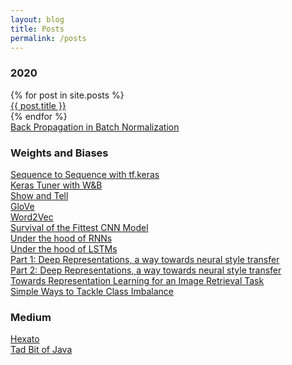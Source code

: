 ```yaml
---
layout: blog
title: Posts
permalink: /posts
---
```


<!-- Write the Post page here -->
<div class="main">
<div class="post-wrap archive">
    <h3>2020</h3>
    {% for post in site.posts %}
    <article class="archive-item">
        <a class="archive-item-link" href="{{ post.url }}" target="_blank" rel="noopener noreferrer">{{ post.title }}</a>
    </article>
    {% endfor %}
    <article class="archive-item">
        <a class="archive-item-link" href="{{site.url}}/assets/BatchNorm.pdf" target="_blank" rel="noopener noreferrer">Back Propagation in Batch Normalization</a>
    </article>
    <h3>Weights and Biases</h3>
    <article class="archive-item">
        <a class="archive-item-link" href="http://bit.ly/seqtoseq" target="_blank" rel="noopener noreferrer">Sequence to Sequence with tf.keras</a>
    </article>
    <article class="archive-item">
        <a class="archive-item-link" href="http://bit.ly/keras-tuner" target="_blank" rel="noopener noreferrer">Keras Tuner with W&B</a>
    </article>
    <article class="archive-item">
        <a class="archive-item-link" href="http://bit.ly/img_cap" target="_blank" rel="noopener noreferrer">Show and Tell</a>
    </article>
    <article class="archive-item">
        <a class="archive-item-link" href="https://wandb.ai/authors/embeddings-2/reports/GloVe--VmlldzozNDg2NTQ" target="_blank" rel="noopener noreferrer">GloVe</a>
    </article>
    <article class="archive-item">
        <a class="archive-item-link" href="https://wandb.ai/authors/embeddings/reports/Word2Vec---VmlldzozMzIxNjQ" target="_blank" rel="noopener noreferrer">Word2Vec</a>
    </article>
    <article class="archive-item">
        <a class="archive-item-link" href="https://bitly.com/vlga_cnn" target="_blank" rel="noopener noreferrer">Survival of the Fittest CNN Model</a>
    </article>
    <article class="archive-item">
        <a class="archive-item-link" href="https://bitly.com/under_RNN" target="_blank" rel="noopener noreferrer">Under the hood of RNNs</a>
    </article>
    <article class="archive-item">
        <a class="archive-item-link" href="https://bitly.com/under_LSTM" target="_blank" rel="noopener noreferrer">Under the hood of LSTMs</a>
    </article>
    <article class="archive-item">
        <a class="archive-item-link" href="https://wandb.ai/authors/nerual_style_transfer/reports/Part-1-Deep-Representations-a-way-towards-neural-style-transfer--VmlldzoyMjQzNDY" target="_blank" rel="noopener noreferrer">Part 1: Deep Representations, a way towards neural style transfer</a>
    </article>
    <article class="archive-item">
        <a class="archive-item-link" href="https://wandb.ai/authors/nerual_style_transfer/reports/Part-2-Deep-Representations-a-way-towards-neural-style-transfer--VmlldzoyMjYyNzk" target="_blank" rel="noopener noreferrer">Part 2: Deep Representations, a way towards neural style transfer</a>
    </article>
    <article class="archive-item">
        <a class="archive-item-link" href="https://app.wandb.ai/authors/image-retrieval/reports/Towards-Representation-Learning-for-an-Image-Retrieval-Task--VmlldzoxOTY4MDI" target="_blank" rel="noopener noreferrer">Towards Representation Learning for an Image Retrieval Task</a>
    </article>
    <article class="archive-item">
        <a class="archive-item-link" href="https://app.wandb.ai/authors/class-imbalance/reports/Simple-Ways-to-Tackle-Class-Imbalance--VmlldzoxODA3NTk" target="_blank" rel="noopener noreferrer">Simple Ways to Tackle Class Imbalance</a>
    </article>
    <h3>Medium</h3>
    <article class="archive-item">
        <a class="archive-item-link" href="https://medium.com/xperience/hexato-13c91badc770" target="_blank" rel="noopener noreferrer">Hexato</a>
    </article>
    <article class="archive-item">
        <a class="archive-item-link" href="https://medium.com/@aritra.born2fly/just-a-tad-bit-of-java-fc55df737fb9" target="_blank" rel="noopener noreferrer">Tad Bit of Java</a>
    </article>
</div>
</div>
